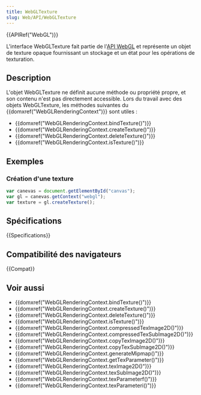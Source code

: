 ```yaml
---
title: WebGLTexture
slug: Web/API/WebGLTexture
---
```


{{APIRef("WebGL")}}

L'interface WebGLTexture fait partie de l'[API WebGL](/fr/docs/Web/API/WebGL_API) et représente un objet de texture opaque fournissant un stockage et un état pour les opérations de texturation.

## Description

L'objet WebGLTexture ne définit aucune méthode ou propriété propre, et son contenu n'est pas directement accessible. Lors du travail avec des objets WebGLTexture, les méthodes suivantes du {{domxref("WebGLRenderingContext")}} sont utiles :

- {{domxref("WebGLRenderingContext.bindTexture()")}}
- {{domxref("WebGLRenderingContext.createTexture()")}}
- {{domxref("WebGLRenderingContext.deleteTexture()")}}
- {{domxref("WebGLRenderingContext.isTexture()")}}

## Exemples

### Création d'une texture

```js
var canevas = document.getElementById("canvas");
var gl = canevas.getContext("webgl");
var texture = gl.createTexture();
```

## Spécifications

{{Specifications}}

## Compatibilité des navigateurs

{{Compat}}

## Voir aussi

- {{domxref("WebGLRenderingContext.bindTexture()")}}
- {{domxref("WebGLRenderingContext.createTexture()")}}
- {{domxref("WebGLRenderingContext.deleteTexture()")}}
- {{domxref("WebGLRenderingContext.isTexture()")}}
- {{domxref("WebGLRenderingContext.compressedTexImage2D()")}}
- {{domxref("WebGLRenderingContext.compressedTexSubImage2D()")}}
- {{domxref("WebGLRenderingContext.copyTexImage2D()")}}
- {{domxref("WebGLRenderingContext.copyTexSubImage2D()")}}
- {{domxref("WebGLRenderingContext.generateMipmap()")}}
- {{domxref("WebGLRenderingContext.getTexParameter()")}}
- {{domxref("WebGLRenderingContext.texImage2D()")}}
- {{domxref("WebGLRenderingContext.texSubImage2D()")}}
- {{domxref("WebGLRenderingContext.texParameterf()")}}
- {{domxref("WebGLRenderingContext.texParameteri()")}}
